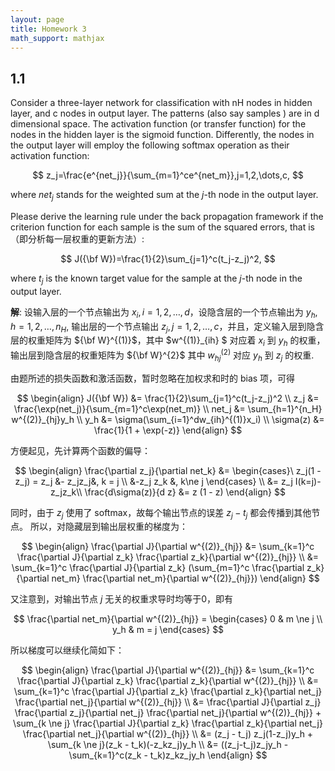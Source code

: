 ```yaml
---
layout: page
title: Homework 3
math_support: mathjax
---
```



## 1.1Consider a three-layer network for classification with nH nodes in hidden layer, and c nodes in output layer. The patterns (also say samples ) are in d dimensional space.  The activation function (or transfer function) for the nodes in the hidden layer is the sigmoid function. Differently, the nodes in the output layer will employ the following softmax operation as their activation function:$$z_j=\frac{e^{net_j}}{\sum_{m=1}^ce^{net_m}},j=1,2,\dots,c,$$where $net_j$ stands for the weighted sum at the $j$-th node in the output layer. Please derive the learning rule under the back propagation framework if the criterion function for each sample is the sum of the squared errors, that is （即分析每一层权重的更新方法）:$$J({\bf W})=\frac{1}{2}\sum_{j=1}^c(t_j-z_j)^2,$$where $t_j$ is the known target value for the sample at the $j$-th node in the output layer.**解**: 设输入层的一个节点输出为 $x_i, i=1,2,\dots,d$，设隐含层的一个节点输出为 $y_h, h=1,2,\dots,n_H$, 输出层的一个节点输出 $z_j, j=1,2,\dots,c$，并且，定义输入层到隐含层的权重矩阵为 ${\bf W}^{(1)}$，其中 $w^{(1)}_{ih} $ 对应着 $x_i$ 到 $y_h$ 的权重，输出层到隐含层的权重矩阵为 ${\bf W}^{2}$ 其中 $w^{(2)}_{hj}$ 对应 $y_h$ 到 $z_j$ 的权重.由题所述的损失函数和激活函数，暂时忽略在加权求和时的 bias 项，可得$$\begin{align}J({\bf W}) &= \frac{1}{2}\sum_{j=1}^c(t_j-z_j)^2 \\z_j &= \frac{\exp(net_j)}{\sum_{m=1}^c\exp(net_m)} \\net_j &= \sum_{h=1}^{n_H} w^{(2)}_{hj}y_h \\y_h &= \sigma(\sum_{i=1}^dw_{ih}^{(1)}x_i) \\\sigma(z) &= \frac{1}{1 + \exp(-z)}\end{align}$$方便起见，先计算两个函数的偏导：$$\begin{align}\frac{\partial z_j}{\partial net_k} &= \begin{cases}\z_j(1 - z_j) = z_j &- z_jz_j&, k = j \\&-z_j z_k &, k\ne j\end{cases} \\&= z_j I(k=j)-z_jz_k\\\frac{d\sigma(z)}{d z} &= z (1 - z) \end{align}$$同时，由于 $z_j$ 使用了 softmax，故每个输出节点的误差 $z_j - t_j$ 都会传播到其他节点。所以，对隐藏层到输出层权重的梯度为：$$\begin{align}\frac{\partial J}{\partial w^{(2)}_{hj}}&= \sum_{k=1}^c \frac{\partial J}{\partial z_k} \frac{\partial z_k}{\partial w^{(2)}_{hj}} \\&= \sum_{k=1}^c \frac{\partial J}{\partial z_k} (\sum_{m=1}^c \frac{\partial z_k}{\partial net_m} \frac{\partial net_m}{\partial w^{(2)}_{hj}})\end{align}$$又注意到，对输出节点 $j$ 无关的权重求导时均等于0，即有$$\frac{\partial net_m}{\partial w^{(2)}_{hj}} = \begin{cases}0 & m \ne j \\y_h & m = j\end{cases}$$所以梯度可以继续化简如下：$$\begin{align}\frac{\partial J}{\partial w^{(2)}_{hj}}&= \sum_{k=1}^c \frac{\partial J}{\partial z_k} \frac{\partial z_k}{\partial w^{(2)}_{hj}} \\&= \sum_{k=1}^c \frac{\partial J}{\partial z_k} \frac{\partial z_k}{\partial net_j} \frac{\partial net_j}{\partial w^{(2)}_{hj}} \\&= \frac{\partial J}{\partial z_j} \frac{\partial z_j}{\partial net_j} \frac{\partial net_j}{\partial w^{(2)}_{hj}} +\sum_{k \ne j} \frac{\partial J}{\partial z_k} \frac{\partial z_k}{\partial net_j} \frac{\partial net_j}{\partial w^{(2)}_{hj}} \\&= (z_j - t_j) z_j(1-z_j)y_h + \sum_{k \ne j}(z_k - t_k)(-z_kz_j)y_h \\&= ((z_j-t_j)z_jy_h - \sum_{k=1}^c(z_k - t_k)z_kz_jy_h\end{align}$$


